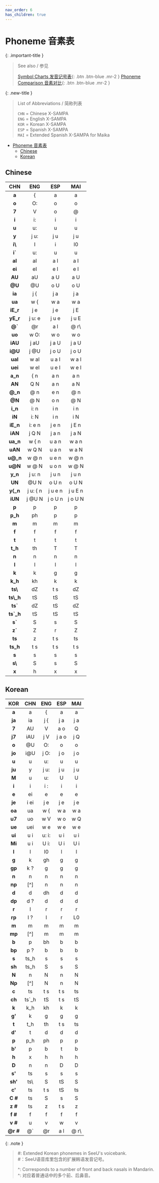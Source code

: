 ```yaml
---
nav_order: 6
has_children: true
---
```


# Phoneme 音素表

{: .important-title }
> See also / 参见
> 
> [Symbol Charts 发音记号表](/vocaloid-dictionaries/symbol-charts){: .btn .btn-blue .mr-2 }  [Phoneme Comparison 音素对比](/synthv-dictionaries/phonemes){: .btn .btn-blue .mr-2 }  


{: .new-title }
> List of Abbreviations / 简称列表
>
> `CHN` = Chinese X-SAMPA  
> `ENG` = English X-SAMPA  
> `KOR` = Korean X-SAMPA  
> `ESP` = Spanish X-SAMPA  
> `MAI` = Extended Spanish X-SAMPA for Maika

- [Phoneme 音素表](#phoneme-音素表)
  - [Chinese](#chinese)
  - [Korean](#korean)

## Chinese

| CHN | ENG | ESP | MAI |
| :--------: | :----: | :----: | :----: |
| **a** | { | a | a |
| **o** | O: | o | o |
| **7** | V | o | @ |
| **i** | i: | i | i |
| **u** | u: | u | u |
| **y** | j u: | j u | j u |
| **i\\** | I | i | I0 |
| **i`** | u: | u | u |
| **aI** | aI | a I | a I |
| **ei** | eI | e I | e I |
| **AU** | aU | a U | a U |
| **@U** | @U | o U | o U |
| **ia** | j { | j a | j a |
| **ua** | w { | w a | w a |
| **iE_r** | j e | j e | j E |
| **yE_r** | j u: e | j u e | j u E |
| **@`** | @r | a l | @ r\ |
| **uo** | w O: | w o | w o |
| **iAU** | j aU | j a U | j a U |
| **i@U** | j @U | j o U | j o U |
| **uaI** | w aI | u a I | w a I |
| **uei** | w eI | u e I | w e I |
| **a_n** | { n | a n | a n |
| **AN** | Q N | a n | a N |
| **@_n** | @ n | e n | @ n |
| **@N** | @ N | o n | @ N |
| **i_n** | i: n | i n | i n |
| **iN** | i: N | i n | i N |
| **iE_n** | i: e n | j e n | j E n |
| **iAN** | j Q N | j a n | j a N |
| **ua_n** | w { n | u a n | w a n |
| **uAN** | w Q N | u a n | w a N |
| **u@_n** | w @ n | u e n | w @ n |
| **u@N** | w @ N | u o n | w @ N |
| **y_n** | j u: n | j u n | j u n |
| **UN** | @U N | o U n | o U N |
| **y{_n** | j u: { n | j u e n | j u E n |
| **iUN** | j @U N | j o U n | j o U N |
| **p** | p | p | p |
| **p_h** | ph | p | p |
| **m** | m | m | m |
| **f** | f | f | f |
| **t** | t | t | t |
| **t_h** | th | T | T |
| **n** | n | n | n |
| **l** | l | l | l |
| **k** | k | g | g |
| **k_h** | kh | k | k |
| **ts\\** | dZ | t s | dZ |
| **ts\\_h** | tS | tS | tS |
| **ts&#96;** | dZ | tS | dZ |
| **ts&#96;_h** | tS | tS | tS |
| **s&#96;** | S | s | S |
| **z&#96;** | Z | r | Z |
| **ts** | z | t s | ts |
| **ts_h** | t s | t s | t s |
| **s** | s | s | s |
| **s\\** | S | s | S |
| **x** | h | x | x |

## Korean

| KOR | CHN | ENG | ESP | MAI |
| :--------: | :--: | :--: | :-: | :-: |
| **a** | a | { | a | a |
| **ja** | ia | j { | j a | j a |
| **7** | AU | V | a o | Q |
| **j7** | iAU | j V | j a o | j Q |
| **o** | @U | O: | o | o |
| **jo** | i@U | j O: | j o | j o |
| **u** | u | u: | u | u |
| **ju** | y | j u: | j u | j u |
| **M** | u | u: | U | U |
| **i** | i | i : | i | i |
| **e** | ei | e | e | e |
| **je** | i ei | j e | j e | j e |
| **oa** | ua | w { | w a | w a |
| **u7** | uo | w V | w o | w Q |
| **ue** | uei | w e | w e | w e |
| **ui** | u i | u: i: | u i | u i |
| **Mi** | u i | U i: | U i | U i |
| **l** | l | l0 | l | l |
| **g** | k | gh | g | g |
| **gp** | k ? | g | g | g |
| **n** | n | n | n | n |
| **np** | [^]  | n | n | n |
| **d** | d | dh | d | d |
| **dp** | d ? | d | d | d |
| **r** | l | r | r | r |
| **rp** | l ? | l | r | L0 |
| **m** | m | m | m | m |
| **mp** | [^]  | m | m | m |
| **b** | p | bh | b | b |
| **bp** | p ? | b | b | b |
| **s** | ts_h | s | s | s |
| **sh** | ts_h | S | s | S |
| **N** | n | N | n | N |
| **Np** | [^]  | N | n | N |
| **c** | ts | t s | t s | ts |
| **ch** | ts`_h | tS | t s | tS |
| **k** | k_h | kh | k | k |
| **g'** | k | g | g | g |
| **t** | t_h | th | t s | ts |
| **d'** | t | d | d | d |
| **p** | p_h | ph | p | p |
| **b'** | p | b | t | b |
| **h** | x | h | h | h |
| **D** | n | n | D | D |
| **s'** | ts | s | s | s |
| **sh'** | ts\ | S | tS | S |
| **c'** | ts | t s | tS | ts |
| **C #** | ts | S | s | S |
| **z #** | ts | z | t s | z |
| **f #** | f | f | f | f |
| **v #** | u | v | w | v |
| **@r #** | @` | @r | a l | @ r\ |

{: .note }
> #: Extended Korean phonemes in SeeU's voicebank.  
> #：SeeU语音库里包含的扩展韩语发音记号。  
>
> ^: Corresponds to a number of front and back nasals in Mandarin.  
> ^: 对应着普通话中的多个前、后鼻音。  


